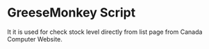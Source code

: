 # GreeseMonkey Script
It it is used for check stock level directly from list page from Canada Computer Website.
